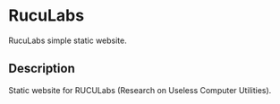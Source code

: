 # RucuLabs

RucuLabs simple static website.

## Description

Static website for RUCULabs (Research on Useless Computer Utilities).
